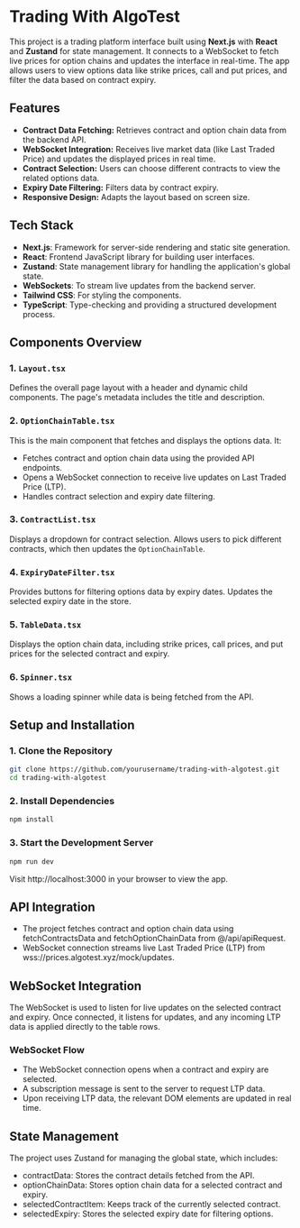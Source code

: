 # Trading With AlgoTest

This project is a trading platform interface built using **Next.js** with **React** and **Zustand** for state management. It connects to a WebSocket to fetch live prices for option chains and updates the interface in real-time. The app allows users to view options data like strike prices, call and put prices, and filter the data based on contract expiry.

## Features

- **Contract Data Fetching:** Retrieves contract and option chain data from the backend API.
- **WebSocket Integration:** Receives live market data (like Last Traded Price) and updates the displayed prices in real time.
- **Contract Selection:** Users can choose different contracts to view the related options data.
- **Expiry Date Filtering:** Filters data by contract expiry.
- **Responsive Design:** Adapts the layout based on screen size.

## Tech Stack

- **Next.js**: Framework for server-side rendering and static site generation.
- **React**: Frontend JavaScript library for building user interfaces.
- **Zustand**: State management library for handling the application's global state.
- **WebSockets**: To stream live updates from the backend server.
- **Tailwind CSS**: For styling the components.
- **TypeScript**: Type-checking and providing a structured development process.

## Components Overview

### 1. `Layout.tsx`
Defines the overall page layout with a header and dynamic child components. The page's metadata includes the title and description.

### 2. `OptionChainTable.tsx`
This is the main component that fetches and displays the options data. It:
- Fetches contract and option chain data using the provided API endpoints.
- Opens a WebSocket connection to receive live updates on Last Traded Price (LTP).
- Handles contract selection and expiry date filtering.

### 3. `ContractList.tsx`
Displays a dropdown for contract selection. Allows users to pick different contracts, which then updates the `OptionChainTable`.

### 4. `ExpiryDateFilter.tsx`
Provides buttons for filtering options data by expiry dates. Updates the selected expiry date in the store.

### 5. `TableData.tsx`
Displays the option chain data, including strike prices, call prices, and put prices for the selected contract and expiry.

### 6. `Spinner.tsx`
Shows a loading spinner while data is being fetched from the API.

## Setup and Installation

### 1. Clone the Repository

```bash
git clone https://github.com/yourusername/trading-with-algotest.git
cd trading-with-algotest
```
###  2. Install Dependencies

```bash
npm install
```
### 3. Start the Development Server
```bash
npm run dev
```
Visit http://localhost:3000 in your browser to view the app.

##  API Integration
- The project fetches contract and option chain data using fetchContractsData and fetchOptionChainData from @/api/apiRequest.
- WebSocket connection streams live Last Traded Price (LTP) from wss://prices.algotest.xyz/mock/updates.

## WebSocket Integration
The WebSocket is used to listen for live updates on the selected contract and expiry. Once connected, it listens for updates, and any incoming LTP data is applied directly to the table rows.

### WebSocket Flow
- The WebSocket connection opens when a contract and expiry are selected.
- A subscription message is sent to the server to request LTP data.
- Upon receiving LTP data, the relevant DOM elements are updated in real time.

## State Management
The project uses Zustand for managing the global state, which includes:
- contractData: Stores the contract details fetched from the API.
- optionChainData: Stores option chain data for a selected contract and expiry.
- selectedContractItem: Keeps track of the currently selected contract.
- selectedExpiry: Stores the selected expiry date for filtering options.